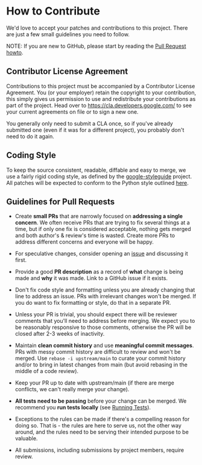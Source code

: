 # How to Contribute

We'd love to accept your patches and contributions to this project. There are
just a few small guidelines you need to follow.

NOTE: If you are new to GitHub, please start by reading the [Pull Request
howto](https://help.github.com/articles/about-pull-requests/).

## Contributor License Agreement

Contributions to this project must be accompanied by a Contributor License
Agreement. You (or your employer) retain the copyright to your contribution,
this simply gives us permission to use and redistribute your contributions as
part of the project. Head over to <https://cla.developers.google.com/> to see
your current agreements on file or to sign a new one.

You generally only need to submit a CLA once, so if you've already submitted one
(even if it was for a different project), you probably don't need to do it
again.

## Coding Style

To keep the source consistent, readable, diffable and easy to merge, we use a
fairly rigid coding style, as defined by the
[google-styleguide](https://github.com/google/styleguide) project. All patches
will be expected to conform to the Python style outlined
[here](https://google.github.io/styleguide/pyguide.html).

## Guidelines for Pull Requests

*   Create **small PRs** that are narrowly focused on **addressing a single
    concern**. We often receive PRs that are trying to fix several things at a
    time, but if only one fix is considered acceptable, nothing gets merged and
    both author's & review's time is wasted. Create more PRs to address
    different concerns and everyone will be happy.

*   For speculative changes, consider opening an
    [issue](https://github.com/abseil/abseil-py/issues) and discussing it first.

*   Provide a good **PR description** as a record of **what** change is being
    made and **why** it was made. Link to a GitHub issue if it exists.

*   Don't fix code style and formatting unless you are already changing that
    line to address an issue. PRs with irrelevant changes won't be merged. If
    you do want to fix formatting or style, do that in a separate PR.

*   Unless your PR is trivial, you should expect there will be reviewer comments
    that you'll need to address before merging. We expect you to be reasonably
    responsive to those comments, otherwise the PR will be closed after 2-3
    weeks of inactivity.

*   Maintain **clean commit history** and use **meaningful commit messages**.
    PRs with messy commit history are difficult to review and won't be merged.
    Use `rebase -i upstream/main` to curate your commit history and/or to
    bring in latest changes from main (but avoid rebasing in the middle of a
    code review).

*   Keep your PR up to date with upstream/main (if there are merge conflicts,
    we can't really merge your change).

*   **All tests need to be passing** before your change can be merged. We
    recommend you **run tests locally** (see
    [Running Tests](README.md#running-tests)).

*   Exceptions to the rules can be made if there's a compelling reason for doing
    so. That is - the rules are here to serve us, not the other way around, and
    the rules need to be serving their intended purpose to be valuable.

*   All submissions, including submissions by project members, require review.
